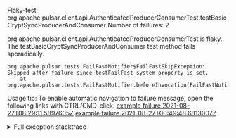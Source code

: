         
Flaky-test: org.apache.pulsar.client.api.AuthenticatedProducerConsumerTest.testBasicCryptSyncProducerAndConsumer
Number of failures: 2

org.apache.pulsar.client.api.AuthenticatedProducerConsumerTest is flaky. The testBasicCryptSyncProducerAndConsumer test method fails sporadically.

```
org.apache.pulsar.tests.FailFastNotifier$FailFastSkipException: Skipped after failure since testFailFast system property is set.
	at org.apache.pulsar.tests.FailFastNotifier.beforeInvocation(FailFastNotifier.java:88)

```

Usage tip: To enable automatic navigation to failure message, open the following links with CTRL/CMD-click.
[example failure 2021-08-27T08:29:11.5897605Z](https://github.com/apache/pulsar/runs/3441181143?check_suite_focus=true#step:9:634)
[example failure 2021-08-27T00:49:48.6813007Z](https://github.com/apache/pulsar/runs/3438608157?check_suite_focus=true#step:9:644)


<details>
<summary>Full exception stacktrace</summary>
<code><pre>
org.apache.pulsar.tests.FailFastNotifier$FailFastSkipException: Skipped after failure since testFailFast system property is set.
	at org.apache.pulsar.tests.FailFastNotifier.beforeInvocation(FailFastNotifier.java:88)

</pre></code>
</details>

